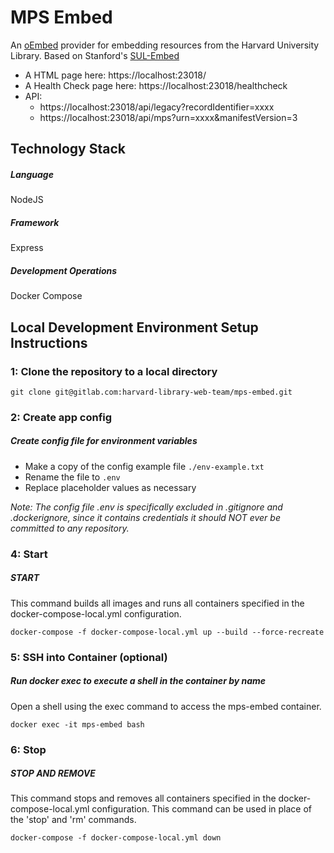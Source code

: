 # MPS Embed

An [oEmbed](http://oembed.com/) provider for embedding resources from the Harvard University Library. Based on Stanford's [SUL-Embed](https://github.com/sul-dlss/sul-embed)

* A HTML page here: https://localhost:23018/
* A Health Check page here: https://localhost:23018/healthcheck
* API:
  * https://localhost:23018/api/legacy?recordIdentifier=xxxx
  * https://localhost:23018/api/mps?urn=xxxx&manifestVersion=3

## Technology Stack
##### Language
NodeJS

##### Framework
Express

##### Development Operations
Docker Compose

## Local Development Environment Setup Instructions

### 1: Clone the repository to a local directory
```git clone git@gitlab.com:harvard-library-web-team/mps-embed.git```

### 2: Create app config

##### Create config file for environment variables
- Make a copy of the config example file `./env-example.txt`
- Rename the file to `.env`
- Replace placeholder values as necessary

*Note: The config file .env is specifically excluded in .gitignore and .dockerignore, since it contains credentials it should NOT ever be committed to any repository.*

### 4: Start

##### START

This command builds all images and runs all containers specified in the docker-compose-local.yml configuration.

```
docker-compose -f docker-compose-local.yml up --build --force-recreate
```

### 5: SSH into Container (optional)

##### Run docker exec to execute a shell in the container by name

Open a shell using the exec command to access the mps-embed container.

```
docker exec -it mps-embed bash
```

### 6: Stop

##### STOP AND REMOVE

This command stops and removes all containers specified in the docker-compose-local.yml configuration. This command can be used in place of the 'stop' and 'rm' commands.

```
docker-compose -f docker-compose-local.yml down
```

